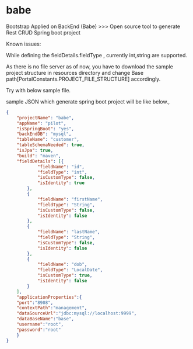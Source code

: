 # babe
Bootstrap Applied on BackEnd (Babe) >>> Open source tool to generate Rest CRUD Spring boot project 


Known issues:

While defining the fieldDetails.fieldType , currently int,string are supported.

As there is no file server as of now, you have to download the sample project structure in resources directory and change Base path[PortalConstants.PROJECT_FILE_STRUCTURE] accordingly.


Try with below sample file. 

sample JSON which generate spring boot project will be like below.,
```json
{
	"projectName": "babe",
    "appName": "pilot",
	"isSpringBoot": "yes",
	"backEndDB": "mysql",
	"tableName": "customer",
	"tableSchemaNeeded": true,
	"isJpa": true,
	"build": "maven", 
	"fieldDetails": [{
			"fieldName": "id",
			"fieldType": "int",
			"isCustomType": false,
			"isIdentity": true
		},
		{
			"fieldName": "firstName",
			"fieldType": "String",
			"isCustomType": false,
			"isIdentity": false
		},
		{
			"fieldName": "lastName",
			"fieldType": "String",
			"isCustomType": false,
			"isIdentity": false
		},
		{
			"fieldName": "dob",
			"fieldType": "LocalDate",
			"isCustomType": true,
			"isIdentity": false
		}
	],
	"applicationProperties":{
	"port":"8908",
	"contextPath":"management",
	"dataSourceUrl":"jdbc:mysql://localhost:9999",
	"dataBaseName":"base",
	"username":"root",
	"password":"root"
	}
}

